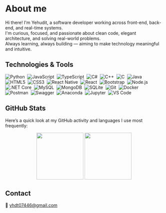 # About me

Hi there! I'm Yehudit, a software developer working across front-end, back-end, and real-time systems.  
I'm curious, focused, and passionate about clean code, elegant architecture, and solving real-world problems.  
Always learning, always building — aiming to make technology meaningful and intuitive.





##  Technologies & Tools

<p align="left">
  <img src="https://img.icons8.com/color/32/000000/python--v1.png" alt="Python"/>&nbsp;
  <img src="https://img.icons8.com/color/32/000000/javascript--v1.png" alt="JavaScript"/>&nbsp;
  <img src="https://img.icons8.com/color/32/000000/typescript.png" alt="TypeScript"/>&nbsp;
  <img src="https://img.icons8.com/color/32/000000/c-sharp-logo.png" alt="C#"/>&nbsp;
  <img src="https://img.icons8.com/color/32/000000/c-plus-plus-logo.png" alt="C++"/>&nbsp;
  <img src="https://img.icons8.com/color/32/000000/c-programming.png" alt="C"/>&nbsp;
  <img src="https://img.icons8.com/color/32/000000/java-coffee-cup-logo.png" alt="Java"/>&nbsp;
  <img src="https://img.icons8.com/color/32/000000/html-5--v1.png" alt="HTML5"/>&nbsp;
  <img src="https://img.icons8.com/color/32/000000/css3.png" alt="CSS3"/>&nbsp;
  <img src="https://img.icons8.com/color/32/000000/react-native.png" alt="React Native"/>&nbsp;
  <img src="https://img.icons8.com/color/32/000000/react.png" alt="React"/>&nbsp;
  <img src="https://img.icons8.com/color/32/000000/bootstrap.png" alt="Bootstrap"/>&nbsp;
  <img src="https://img.icons8.com/color/32/000000/nodejs.png" alt="Node.js"/>&nbsp;
  <img src="https://img.icons8.com/color/32/000000/dot-net-core.png" alt=".NET Core"/>&nbsp;
  <img src="https://img.icons8.com/fluency/32/000000/mysql-logo.png" alt="MySQL"/>&nbsp;
  <img src="https://img.icons8.com/color/32/000000/mongodb.png" alt="MongoDB"/>&nbsp;
  <img src="https://img.icons8.com/ios-filled/32/000000/sql.png" alt="SQLite"/>&nbsp;
  <img src="https://img.icons8.com/color/32/000000/git.png" alt="Git"/>&nbsp;
  <img src="https://img.icons8.com/color/32/000000/docker.png" alt="Docker"/>&nbsp;
  <img src="https://img.icons8.com/external-tal-revivo-color-tal-revivo/32/null/external-postman-is-the-only-complete-api-development-environment-logo-color-tal-revivo.png" alt="Postman"/>&nbsp;
  <img src="https://img.icons8.com/external-tal-revivo-shadow-tal-revivo/32/null/external-swagger-a-suite-of-open-source-tools-built-around-the-openapi-specification-logo-shadow-tal-revivo.png" alt="Swagger"/>&nbsp;
  <img src="https://img.icons8.com/ios-filled/32/4B8BBE/anaconda.png" alt="Anaconda"/>&nbsp;
  <img src="https://img.icons8.com/ios-filled/32/000000/jupyter.png" alt="Jupyter"/>&nbsp;
  <img src="https://img.icons8.com/color/32/000000/visual-studio-code-2019.png" alt="VS Code"/>
</p>




##  GitHub Stats
Here’s a quick look at my GitHub activity and languages I use most frequently:
<p align="center">
  <img src="https://github-readme-stats.vercel.app/api?username=YehuditMeyer&show_icons=true&theme=calm" height="150" />
  <img src="https://github-readme-stats.vercel.app/api/top-langs/?username=YehuditMeyer&layout=compact&theme=calm" height="150"/>
</p>


##  Contact

📧 yhdt07446@gmail.com

